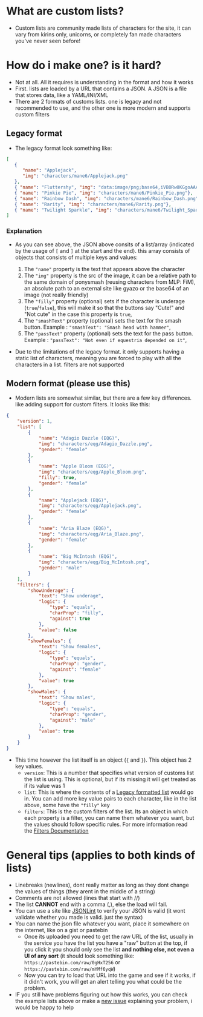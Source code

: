 # What are custom lists?
* Custom lists are community made lists of characters for the site, it can vary from kirins only, unicorns, or completely fan made characters you've never seen before!
# How do i make one? is it hard?
* Not at all. All it requires is understanding in the format and how it works
* First. lists are loaded by a URL that contains a JSON. A JSON is a file that stores data, like a YAML/INI/XML
* There are 2 formats of customs lists. one is legacy and not recommended to use, and the other one is more modern and supports custom filters

##  Legacy format
* The legacy format look something like:

```json
[
   {
      "name": "Applejack",
      "img": "characters/mane6/Applejack.png"
   },
   { "name": "Fluttershy", "img": "data:image/png;base64,iVBORw0KGgoAAAANSUhEUgAAAAUAAAAFCAYAAACNbyblAAAAHElEQVQI12P4//8/w38GIAXDIBKE0DHxgljNBAAO9TXL0Y4OHwAAAABJRU5ErkJggg=="},
   { "name": "Pinkie Pie", "img": "characters/mane6/Pinkie_Pie.png"},
   { "name": "Rainbow Dash", "img": "characters/mane6/Rainbow_Dash.png"},
   { "name": "Rarity", "img": "characters/mane6/Rarity.png"},
   { "name": "Twilight Sparkle", "img": "characters/mane6/Twilight_Sparkle.png"}
]
```
### Explanation
* As you can see above, the JSON above consits of a list/array (indicated by the usage of `[` and `]` at the start and the end). this array consists of objects that consists of multiple keys and values:
   1. The `"name"` property is the text that appears above the character
   2. The `"img"` property is the src of the image, it can be a relative path to the same domain of ponysmash (reusing characters from MLP: FiM), an absolute path to an external site like gyazo or the base64 of an image (not really friendly)
   3. The `"filly"` property (optional) sets if the character is underage (`true`/`false`), this will make it so that the buttons say "Cute!" and "Not cute" in the case this property is `true`,
   3. The `"smashText"` property (optional) sets the text for the smash button. Example : `"smashText": "Smash head with hammer"`,
   3. The `"passText"` property (optional) sets the text for the pass button. Example : `"passText": "Not even if equestria depended on it"`,

* Due to the limitations of the legacy format. it only supports having a static list of characters, meaning you are forced to play with all the characters in a list. filters are not supported

## Modern format (please use this)
* Modern lists are somewhat similar, but there are a few key differences. like adding support for custom filters. It looks like this:
```json
{
    "version": 1,
    "list": [
        {
            "name": "Adagio Dazzle (EQG)",
            "img": "characters/eqg/Adagio_Dazzle.png",
            "gender": "female"
        },
        {
            "name": "Apple Bloom (EQG)",
            "img": "characters/eqg/Apple_Bloom.png",
            "filly": true,
            "gender": "female"
        },
        {
            "name": "Applejack (EQG)",
            "img": "characters/eqg/Applejack.png",
            "gender": "female"
        },
        {
            "name": "Aria Blaze (EQG)",
            "img": "characters/eqg/Aria_Blaze.png",
            "gender": "female"
        },
        {
            "name": "Big McIntosh (EQG)",
            "img": "characters/eqg/Big_McIntosh.png",
            "gender": "male"
        }
    ],
    "filters": {
        "showUnderage": {
            "text": "Show underage",
            "logic": {
                "type": "equals",
                "charProp": "filly",
                "against": true
            },
            "value": false
        },
        "showFemales": {
            "text": "Show females",
            "logic": {
                "type": "equals",
                "charProp": "gender",
                "against": "female"
            },
            "value": true
        },
        "showMales": {
            "text": "Show males",
            "logic": {
                "type": "equals",
                "charProp": "gender",
                "against": "male"
            },
            "value": true
        }
    }
}
```
* This time however the list itself is an object (`{` and `}`). This object has 2 key values.
  * `version`: This is a number that specifies what version of customs list the list is using. This is optional, but if its missing it will get treated as if its value was 1
  * `list`: This is where the contents of a [Legacy formatted list](#legacy-format) would go in. You can add more key value pairs to each character, like in the list above, some have the `"filly"` key
  * `filters`: This is the custom filters of the list. Its an object in which each property is a filter, you can name them whatever you want, but the values should follow specific rules. For more information read the [Filters Documentation](https://github.com/EXtremeExploit/ponySmash/wiki/Filters)

 
# General tips (applies to both kinds of lists)
* Linebreaks (newlines), dont really matter as long as they dont change the values of things (they arent in the middle of a string)
* Comments are not allowed (lines that start with //)
* The list **CANNOT** end with a comma (,), else the load will fail.
* You can use a site like [JSONLint](https://jsonlint.com/) to verify your JSON is valid (it wont validate whether you made is valid. just the syntax)
* You can name the json file whatever you want, place it somewhere on the internet, like on a gist or pastebin
  * Once its uploaded you need to get the raw URL of the list, usually in the service you have the list you have a "raw" button at the top, if you click it you should only see the list **and nothing else, not even a UI of any sort** (it should look something like: `https://pastebin.com/raw/0gHxT256` or `https://pastebin.com/raw/mYMf6yqW`)
  * Now you can try to load that URL into the game and see if it works, if it didn't work, you will get an alert telling you what could be the problem.
* IF you still have problems figuring out how this works, you can check the example lists above or make a [new issue](https://github.com/EXtremeExploit/ponySmash/issues/new) explaining your problem, i would be happy to help
